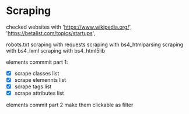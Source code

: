 # Scraping
checked websites with 
'https://www.wikipedia.org/',
'https://betalist.com/topics/startups',

robots.txt 
scraping with requests
scraping with bs4_htmlparsing
scraping with bs4_lxml
scraping with bs4_html5lib

elements commmit part 1: 
- [x] scrape  classes list 
- [x] scrape  elemennts list 
- [x] scrape  tags list 
- [x] scrape  attributes list 

elements commit part 2
make them clickable as filter